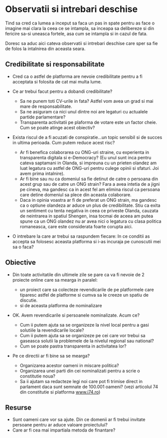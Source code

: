# Observatii si intrebari deschise

Tind sa cred ca lumea a inceput sa faca un pas in spate pentru as face o imagine mai clara la ceea ce se intampla, sa inceapa sa delibereze si din fericire sa-si uneasca fortele, asa cum se intampla si in cazul de fata.

Doresc sa aduc aici cateva observatii si intrebari deschise care sper sa fie de folos la intalnirea din aceasta seara.

## Credibilitate si responsabilitate

* Cred ca o astfel de platforma are nevoie credibilitate pentru a fi acceptata si folosita de cat mai multa lume.

* Ce ar trebui facut pentru a dobandi credibilitate?
  - Sa ne punem toti CV-urile in fata? Astfel vom avea un grad si mai mare de responsabilitate.
  - Sa ne asiguram ca nici unul dintre noi are legaturi cu actualele partide parlamentare?
  - Transparenta activitatii pe plaforma de votare este un factor cheie. Cum se poate atinge acest obiectiv?

* Exista riscul de a fi acuzati de conspiratie...un topic sensibil si de succes in ultima perioada. Cum putem reduce acest risc?
  - Ar fi benefica colaborarea cu ONG-uri straine, cu experienta in transparenta digitala si e-Democracy? (Eu unul sunt inca pentru cateva saptamani in Olanda, si impreuna cu un prieten olandez am luat legatura cu astfel de ONG-uri pentru culege opinii si sfaturi. Joi avem prima intalnire).
  - Ar fi bine sau nu ca domeniul sa fie detinut de catre o persoana din acest grup sau de catre un ONG strain? Fara a avea intetia de a jigni pe cineva, ma gandesc ca in acest fel am elimina riscul ca persoana care detine domeniul sa plece din aceasta colaborare.
  - Daca in opinia voastra ar fi de preferat un ONG strain, ma gandesc ca o optiune olandeza ar aduce un plus de credibilitate. Stiu ca exita un sentiment cu tenta negativa in ceea ce priveste Olanda, cauzata de neintrarea in spatiul Shengen, insa tocmai de aceea am putea spune ca un ONG olandez nu ar avea nici o legatura cu clasa politica romaneasca, care este considerata foarte corupta aici.

* O intrebare la care ar trebui sa raspundem fiecare: In ce conditii as accepta sa folosesc aceasta platforma si i-as incuraja pe cunoscutii mei sa o faca?

## Obiective

* Din toate activitatile din ultimele zile se pare ca va fi nevoie de 2 proiecte online care sa mearga in paralel:
  - un proiect care sa colecteze revendicarile de pe platformele care tiparesc astfel de platforme si cumva sa le creeze un spatiu de discutie.
  - si de aceasta platforma de nominalizare

* OK. Avem revendicarile si persoanele nominalizate. Acum ce?
  - Cum ii putem ajuta sa se organizeze la nivel local pentru a gasi solutiile la revendicarile locale?
  - Cum ii putem ajuta sa se organizeze pe cei care vor trebui sa gaseasca solutii la problemele de la nivelul regional sau national?
  - Cum se poate pastra transparenta in activitatea lor?

* Pe ce directii ar fi bine sa se mearga?
  - Organizarea acestor oameni in miscare politica?
  - Organizarea unei parti din cei nominalizati pentru a scrie o constitutie noua?
  - Sa ii ajutam sa redacteze legi noi care pot fi trimise direct in parlament daca sunt semnate de 100.001 oameni? (vezi articolul 74 din constitutie si platforma www.i74.ro)

## Resurse

* Sunt oameni care vor sa ajute. Din ce domenii ar fi trebui invitate persoane pentru ar aduce valoare proiectului?
* Care ar fi cea mai impartiala metoda de finantare?
